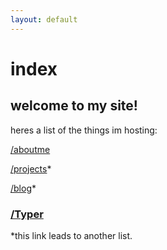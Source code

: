 ```yaml
---
layout: default
---
```


# index

## welcome to my site!

heres a list of the things im hosting:

[/aboutme](http://jased.xyz/aboutme)

[/projects](http://jased.xyz/projects)*

[/blog](http://jased.xyz/blog)*


### [/Typer](http://jased.xyz/typer)


*this link leads to another list.